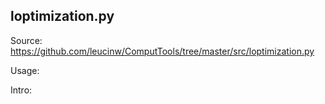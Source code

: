 ## loptimization.py

Source: https://github.com/leucinw/ComputTools/tree/master/src/loptimization.py

Usage:

Intro:

